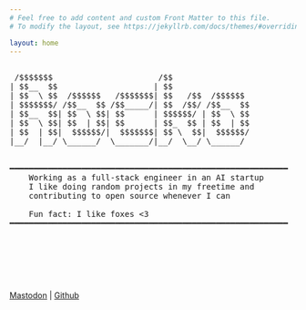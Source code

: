 ```yaml
---
# Feel free to add content and custom Front Matter to this file.
# To modify the layout, see https://jekyllrb.com/docs/themes/#overriding-theme-defaults

layout: home
---
```

<pre>

 /$$$$$$$                      /$$                
| $$__  $$                    | $$                
| $$  \ $$  /$$$$$$   /$$$$$$$| $$   /$$  /$$$$$$ 
| $$$$$$$/ /$$__  $$ /$$_____/| $$  /$$/ /$$__  $$
| $$__  $$| $$  \ $$| $$      | $$$$$$/ | $$  \ $$
| $$  \ $$| $$  | $$| $$      | $$_  $$ | $$  | $$
| $$  | $$|  $$$$$$/|  $$$$$$$| $$ \  $$|  $$$$$$/
|__/  |__/ \______/  \_______/|__/  \__/ \______/ 
                                                  
                                                  
━━━━━━━━━━━━━━━━━━━━━━━━━━━━━━━━━━━━━━━━━━━━━━━━━━━━━━━━━━
    Working as a full-stack engineer in an AI startup
    I like doing random projects in my freetime and 
    contributing to open source whenever I can
    
    Fun fact: I like foxes <3                                      "._`-.          \-.
━━━━━━━━━━━━━━━━━━━━━━━━━━━━━━━━━━━━━━━━━━━━━━━━━━━━━━━━━━            '-.`;.--.___/ _`>
                                                                        `"( )    , )
                                                                           \\----\-\
                                                                     ~~~~~~ "" ~~ """ ~~~~~~~
                                                                  jgs


</pre>
<a rel="me" href="https://meow.social/@rocko">Mastodon</a> | <a href="https://github.com/rockofox">Github</a>
